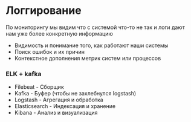 # Логгирование

По мониторингу мы видим что с системой что-то не так и логи дают нам уже более конкретную информацию

- Видимость и понимание того, как работают наши системы
- Поиск ошибок и их причин
- Контекстное дополнения метрик систем или процессов

### ELK + kafka

- Filebeat - Сборщик
- Kafka - Буфер (чтобы не захлебнулся logstash)
- Logstash - Агрегация и обработка
- Elasticsearch - Индексация и хранение
- Kibana - Анализ и визуализация
